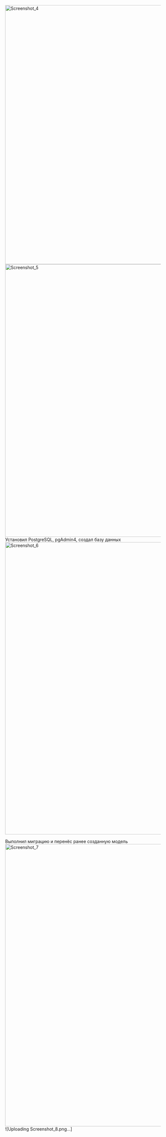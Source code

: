 <img width="836" alt="Screenshot_4" src="https://github.com/user-attachments/assets/35520c94-df55-4fb2-88f3-1354afd235a8">
<img width="880" alt="Screenshot_5" src="https://github.com/user-attachments/assets/af1d5e3b-d961-4622-b99e-7487a0a77234">
Установил PostgreSQL, pgAdmin4, создал базу данных
<img width="943" alt="Screenshot_6" src="https://github.com/user-attachments/assets/1ab31314-32fa-48a2-a9a4-5f61a320b8b8">

Выполнил миграцию и перенёс ранее созданную модель
<img width="911" alt="Screenshot_7" src="https://github.com/user-attachments/assets/af31f659-acba-4673-9334-69cdd2dfc5f2">
![Uploading Screenshot_8.png…]
